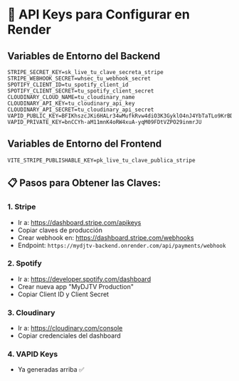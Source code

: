 # 🔑 API Keys para Configurar en Render

## Variables de Entorno del Backend

```
STRIPE_SECRET_KEY=sk_live_tu_clave_secreta_stripe
STRIPE_WEBHOOK_SECRET=whsec_tu_webhook_secret
SPOTIFY_CLIENT_ID=tu_spotify_client_id
SPOTIFY_CLIENT_SECRET=tu_spotify_client_secret
CLOUDINARY_CLOUD_NAME=tu_cloudinary_name
CLOUDINARY_API_KEY=tu_cloudinary_api_key
CLOUDINARY_API_SECRET=tu_cloudinary_api_secret
VAPID_PUBLIC_KEY=BFIKhszcJKi6HALr34wMufkRvw4diO3K3GyklO4nJ4YbTaTLo9KrBDPx9czqmLDFBfYjj8BFZc10658mQFtmTwU
VAPID_PRIVATE_KEY=bnCCYh-aM11mnK4oRW4xuA-yqM09FDtVZPO29inmrJU
```

## Variables de Entorno del Frontend

```
VITE_STRIPE_PUBLISHABLE_KEY=pk_live_tu_clave_publica_stripe
```

## 📋 Pasos para Obtener las Claves:

### 1. **Stripe**
- Ir a: https://dashboard.stripe.com/apikeys
- Copiar claves de producción
- Crear webhook en: https://dashboard.stripe.com/webhooks
- Endpoint: `https://mydjtv-backend.onrender.com/api/payments/webhook`

### 2. **Spotify**
- Ir a: https://developer.spotify.com/dashboard
- Crear nueva app "MyDJTV Production"
- Copiar Client ID y Client Secret

### 3. **Cloudinary**
- Ir a: https://cloudinary.com/console
- Copiar credenciales del dashboard

### 4. **VAPID Keys**
- Ya generadas arriba ✅